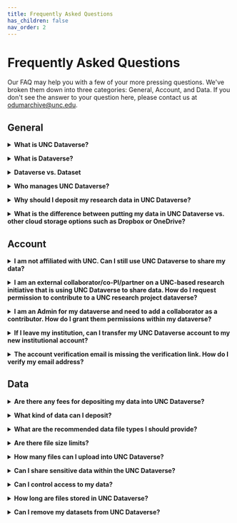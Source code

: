 ```yaml
---
title: Frequently Asked Questions
has_children: false
nav_order: 2
---
```

<script src="https://unpkg.com/vanilla-back-to-top@7.2.1/dist/vanilla-back-to-top.min.js"></script>
<script>addBackToTop({
  diameter: 56,
  backgroundColor: 'rgb(75, 156, 211)',
  textColor: '#fff'
})</script>

# Frequently Asked Questions

Our FAQ may help you with a few of your more pressing questions. We've broken them down into three categories: General, Account, and Data. If you don't see the answer to your question here, please contact us at <a href="mailto:odumarchive@unc.edu">odumarchive@unc.edu</a>. 

## General

<details>
  <summary><strong>What is UNC Dataverse?</strong></summary><br>
  
  UNC Dataverse is the University of North Carolina at Chapel Hill's data repository. It is available to all UNC-CH faculty, students, and staff, as well as affiliated partners for sharing and preserving research data and data related materials. UNC Dataverse is managed and maintained by <a href="https://odum.unc.edu" target="_blank">The Odum Institute</a>.
  <p></p>
  Users are encouraged to explore the tool using our <a href="https://demo-dataverse.odum.unc.edu/dataverse/root" target="_blank">UNC Demo Dataverse</a>, our tutorials (link), as well as this user guide. If you have further questions, please contact The Odum Institute Data Archive at <a href="mailto:odumarchive@unc.edu">odumarchive@unc.edu</a>. 
</details>
<p></p>
<details>
  <summary><strong>What is Dataverse?</strong></summary><br>
  
  Dataverse is an open source web-based platform for sharing, preserving, and finding research data. It was developed by the <a href="https://www.iq.harvard.edu/product-development" target="_blank">Institute for Quantitative Social Science at Harvard University</a> and has been enhanced and adopted by many institutions across the world. For a brief overview of Dataverse's history and features, please view the video below, or visit <a href="https://dataverse.org/" target="_blank">The Dataverse Project</a>. 
</details>
<p></p>
<details>
  <summary><strong>Dataverse vs. Dataset</strong></summary><br>
  
  A dataverse is a collection that can hold datasets as well as other dataverse collections. You can think of it as a container as depicted below. 
  <img src="https://agooch.github.io/testsite/assets/images/containerimage.png">
  This structure permits users to organize their research in various ways. For examples of how you can organize your data within UNC Dataverse, please see the Dataverse Organization Examples in the <a href="https://demo-dataverse.odum.unc.edu/dataverse/root" target="_blank">UNC Demo Dataverse</a>.
</details>
<p></p>
<details>
  <summary><strong>Who manages UNC Dataverse?</strong></summary><br>
  
  UNC Dataverse is managed and maintained by <a href="https://odum.unc.edu">The Odum Institute for Research in Social Science</a> at the University of North Carolina at Chapel Hill. 
  <p></p>
  Systems development and technical support is provided by the <a href="https://odum.unc.edu/rdis/" target="_blank">Odum Institute Research Data and Information Systems</a> team. RDIS also offers custom Dataverse deployment and external tool development for integration with the Dataverse platform. External tools can range from metadata exploration and data analysis to data visualization applications and machine learning. To learn more about these services, please contact <a href="mailto:Jonathan_Crabtree@unc.edu">jonathan_crabtree@unc.edu</a>.  
  <p></p>
  Data management planning, archiving, curation, and training is provided by the <a href="https://odum.unc.edu/archive/" target="_blank">Odum Institute Data Archive</a>. UNC Dataverse support services are also offered in customizable packages that meet your project needs. Quotes are available upon request. We recommend setting up a brief, free consultation to discuss the needs of your project and your project timeline. To learn more about our services, please see <a href="https://odum.unc.edu/archive/#archive5" target="_blank">UNC Dataverse Support Services</a>.    
</details>
<p></p>
<details>
  <summary><strong>Why should I deposit my research data in UNC Dataverse?</strong></summary><br>
  
   Sharing and preserving research data is an important part of the research lifecycle. By depositing your data in a data repository like UNC Dataverse, you are ensuring that your research is accessible and reusable well into the future. Not only is this beneficial for your own research needs, but it permits others to build upon your work to advance scientific inquiry and discovery. 
  <p></p>
   The U.S. Office of Science and Technology Policy has released various memos (<a href="https://obamawhitehouse.archives.gov/sites/default/files/microsites/ostp/ostp_public_access_memo_2013.pdf" target="_blank">2013</a>, <a href="https://www.whitehouse.gov/wp-content/uploads/2022/08/08-2022-OSTP-Public-Access-Memo.pdf" target="_blank">2022</a>) charging federal funding agencies with developing and honing their <a href="https://odum.unc.edu/archive/#archive3" target="_blank">data management and sharing policies</a> for all funded research. In order to comply with these policies, researchers must share the outputs of their research with the public in appropriate data repositories.
  <p></p>
   In addition to government mandates, research communities are quickly adopting the <a href="https://www.go-fair.org/fair-principles/" target="_blank">FAIR Principles</a> for making data Findable, Accessible, Interoperable, and Reusable. These principles offer guidance for ensuring that data are properly preserved, described, and shared for future access and reuse. UNC Dataverse is FAIR compliant.  

</details>
<p></p>
<details>
  <summary><strong>What is the difference between putting my data in UNC Dataverse vs. other cloud storage options such as Dropbox or OneDrive?</strong></summary><br>
  
   While Dropbox and OneDrive may be approved and viable options for storing data during the active phase of your research, they are not long-term preservation and access platforms. Additionally, they do not support <a href="https://www.go-fair.org/fair-principles/" target="_blank">FAIR Principles</a> for making data Findable, Accessible, Interoperable, and Reusable. 
  <p></p>
  Using an established and trusted data repository like UNC Dataverse to share and archive your data ensures your research outputs and hard work are well described and findable now and into the future. 
  <p></p>
  Through UNC Dataverse, users can understand the context and licensing of your data thanks to the machine-readable metadata and customizable terms of use provided by a data repository. UNC Dataverse is built on recognized preservation technology that performs checks and audits on files and is backed up regularly to multiple servers across the country, meaning your data are safe from corruption and loss. The Odum Institute staff are also fully committed to the long-term preservation of research data and have developed <a href="https://odum.unc.edu/archive/#archive1" target="_blank">policies</a> around data archiving and security best practices and standards. 

</details>

## Account

<details>
  <summary><strong>I am not affiliated with UNC.  Can I still use UNC Dataverse to share my data?</strong></summary><br>
  
   The UNC Dataverse user policy has recently been updated to limit data sharing within UNC Dataverse to UNC faculty, students, and staff. However, we recognize that UNC researchers often partner with external collaborators on projects; therefore, external collaborators are permitted to share data within a UNC research project dataverse. 
  <p></p>
If you are not affiliated with UNC and are not an external collaborator, you will not be able to create any new dataverses or share data within UNC Dataverse. We recommend exploring <a href="https://dataverse.harvard.edu" target="_blank">Harvard Dataverse</a> as an open data repository option.

</details>
<p></p>
<details>
  <summary><strong>I am an external collaborator/co-PI/partner on a UNC-based research initiative that is using UNC Dataverse to share data. How do I request permission to contribute to a UNC research project dataverse? </strong></summary><br>
The first step is to create a UNC Dataverse account. If your institution uses Shibboleth single sign-on as part of the InCommon Federation as a Research and Scholarship entity, you can simply click Login and select your institution from the dropdown menu. If your institution does not use Shibboleth single sign-on, you will need to <a href="https://agooch.github.io/testsite/docs/gettingstarted/createaccount.html" target="_blank">request a local account</a> be created. Requests for a local account may be submitted <a href="https://odumarchive.atlassian.net/servicedesk/customer/portals" target="_blank">here</a>. 
<ul>
  <li>Select 'UNC Dataverse',</li>
  <li>Then select 'Request a new account',</li>
  <li>Fill in the form</li>
  <li>Submit</li>
</ul> 
  <p></p>
  Once you have a UNC Dataverse account, you will need to contact the Admin(s) of the UNC research project dataverse you wish to contribute to. The Admin can assign your UNC Dataverse account a role within the Permissions page of the project dataverse.

</details>
<p></p>
<details>
  <summary><strong>I am an Admin for my dataverse and need to add a collaborator as a contributor. How do I grant them permissions within my dataverse? </strong></summary><br>
To grant permissions to a user, navigate to your project dataverse and click Edit. 
  <ul>
    <li>Select Permissions from the dropdown menu</li>
    <li>Under Users/Groups, select Assign Roles to Users/Groups</li> 
    <li>In the pop-up window, enter the user account name and select it from the drop-down. Please note that users must have a Dataverse account to be given permissions</li>
    <li>In the same pop-up window, select the role you would like to assign to this user. Clicking on the role will provide a description of the types of actions that role may take</li>
    <li>Click Save Changes</li>
  </ul>

</details> 
<p></p>
<details>
  <summary><strong>If I leave my institution, can I transfer my UNC Dataverse account to my new institutional account?</strong></summary><br>
  
   For account transfers, please contact us using the Support button at the top of UNC Dataverse. Provide your current account email address and username from UNC Dataverse in the body of the message and let us know that you would like to transfer your account to a new institutional login. We will contact you for further information in order to get the transfer completed.  
</details>
<p></p>
<details>
  <summary><strong>The account verification email is missing the verification link. How do I verify my email address?</strong></summary><br>
  
   This is a known bug. We are unable to resolve this issue at the moment; however, users are still able to use UNC Dataverse fully without limitations even if their email address is not verified.  
</details>

## Data

<details>
  <summary><strong>Are there any fees for depositing my data into UNC Dataverse?</strong></summary><br>
  
   Self-archiving in UNC Dataverse is currently free to all users. If you would like additional support in archiving your research data, the Odum Institute Data Archive offers <a href="https://odum.unc.edu/archive/#archive5" target="_blank">UNC Dataverse Support Services</a> for all aspects of the archiving process. 
  <p></p>
   Contact <a href="mailto:odumarchive@unc.edu">odumarchive@unc.edu</a> to schedule a free consultation to learn more about these services and obtain a quote. 
  
</details>
<p></p>
<details>
  <summary><strong>What kind of data can I deposit?</strong></summary><br>
  
   UNC Dataverse accepts all types of data; however, it offers optimized preservation for certain file types such as Stata, R, SPSS, and some Excel file types. Dataverse processes these optimized preservation file types during ingest and creates a software agnostic tab-delimited version as well as an RData version of the file for long-term access and preservation. Optimized preservation also permits users the ability to explore these file types within the UNC Dataverse interface. 
  <p></p>
  All other file types are preserved at the bit-level only.
  <p></p>
   While UNC Dataverse can preserve all file types at the bit-level, it may not be the best data repository option for certain data types. If you are uncertain if UNC Dataverse is the best data repository for your research data, please contact <a href="mailto:odumarchive@unc.edu">odumarchive@unc.edu</a> to schedule a free consultation. 

</details>
<p></p>
<details>
  <summary><strong>What are the recommended data file types I should provide?</strong></summary><br>
  
   The file formats used by researchers are often informed by individual research practices and domain-specific standards. However, to avoid risks to long-term data preservation, access, and use that can arise from software obsolescence, the Odum Institute Data Archive recommends that data files be submitted in formats that are widely adopted, non-proprietary, free of external software dependencies, and well-documented.
  <p></p>
   The following file formats are supported with optimized preservation:
  <p></p>
   <table>
      <tr>
        <td><strong>IBM SPSS</strong></td>
        <td>.por OR .sav</td>
        <td>Versions 7 to 22</td>
      </tr>
      <tr>
        <td><strong>Stata</strong></td>
        <td>.dta</td>
        <td>Versions 4 to 15</td>
      </tr>
      <tr>
        <td><strong>R</strong></td>
        <td>.RData</td>
        <td>Versions 1 to 3</td>
      </tr>
      <tr>
        <td><strong>Excel</strong></td>
        <td>.xlsx</td>
        <td>.xls is not supported</td>
      </tr>
      <tr>
        <td><strong>Comma-separated values</strong></td>
        <td>.csv</td>
        <td>Limited support</td>
      </tr>
    </table> 
  <p></p>
   The following file formats for document files such as README files, codebooks/data dictionaries, instruments, and methodology reports are recommended:
  <p></p>
    <table>
      <tr>
        <td><strong>Text</strong></td>
        <td>.txt</td>
      </tr>
      <tr>
        <td><strong>Adobe Portable Document Format</strong></td>
        <td>.pdf/ua OR .pdf/a OR .pdf</td>
      </tr>
    </table>
  
</details>
<p></p>
<details>
  <summary><strong>Are there file size limits?</strong></summary><br>
  
   UNC Dataverse accepts self-deposit uploads of 2 GB per file. For individual files over 2GB in size, please contact <a href="mailto:odumarchive@unc.edu">odumarchive@unc.edu</a> for assistance or alternative storage solutions.
  <p></p>
   If your total file size is over 2TB, please contact <a href="mailto:odumarchive@unc.edu">odumarchive@unc.edu</a> for a quote for additional storage or to learn about alternative storage solutions. 

</details>
<p></p>
<details>
  <summary><strong>How many files can I upload into UNC Dataverse?</strong></summary><br>
  
   Currently there is no limit for how many files you may upload into UNC Dataverse; however, if your total file size is more than 2TB, please contact <a href="mailto:odumarchive@unc.edu">odumarchive@unc.edu</a> for a quote for additional storage or to learn about alternative storage solutions. 
</details>
<p></p>
<details>
  <summary><strong>Can I share sensitive data within the UNC Dataverse?</strong></summary><br>
  
   UNC Dataverse cannot store or share sensitive data containing identifiable information such as protected health information (PHI) or personal identifiable information (PII). We recommend using the Safe Harbor or other approved methods for de-identifying data before depositing into UNC Dataverse. 
  <p></p> 
  If your data cannot be de-identified, please contact <a href="mailto:odumarchive@unc.edu">odumarchive@unc.edu</a> for alternative solutions to sharing sensitive data. 
</details>
<p></p>
<details>
  <summary><strong>Can I control access to my data?</strong></summary><br>
  
   Yes. UNC Dataverse offers access controls to Admin and Curator roles of your Dataset(s). Individual files can be Restricted, and Access Requests can be enabled to permit UNC Dataverse account holders the ability to request access to each file through UNC Dataverse. To learn more about Access Restrictions, please see the Access Controls for Data section (link) of the Getting Started (link) guide. 
</details>
<p></p>
<details>
  <summary><strong>How long are files stored in UNC Dataverse?</strong></summary><br>
  
   Files are stored in perpetuity. The Odum Institute Data Archive and UNC Dataverse are members of Data-PASS, a community dedicated to the preservation of research data. As such, we have implemented a <a href="https://odum.unc.edu/wp-content/uploads/sites/1060/2020/01/Policy_DigitalPreservation_2020200124.pdf" target="_blank">Digital Preservation Policy</a> which defines our succession plan for continued access to our holdings. 
</details>
<p></p>
<details>
  <summary><strong>Can I remove my datasets from UNC Dataverse?</strong></summary><br>
  
   UNC Dataverse is an open data repository for sharing and preserving research data. All published data are given a persistent unique identifier (DOI), which directs users to the permanent published dataset record. In most instances, we would not recommend removing data from UNC Dataverse; however, if data are discovered to be too sensitive or in violation of copyright or terms of use, Odum Institute Data Archivists will remove the data from UNC Dataverse. 
  <p></p>
   If you have questions about removing your data from UNC Dataverse, please contact <a href="mailto:odumarchive@unc.edu">odumarchive@unc.edu</a>. 

</details>
<p></p>

